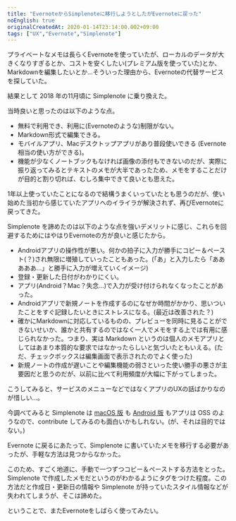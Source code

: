 ```yaml
---
title: "EvernoteからSimplenoteに移行しようとしたがEvernoteに戻った"
noEnglish: true
originalCreatedAt: 2020-01-14T23:14:00.002+09:00
tags: ["UX","Evernote","Simplenote"]
---
```

プライベートなメモは長らくEvernoteを使っていたが、ローカルのデータが大きくなりすぎるとか、コストを安くしたい(プレミアム版を使っていた)とか、Markdownを編集したいとか…そういった理由から、Evernoteの代替サービスを探していた。

結果として 2018 年の11月頃に Simplenote に乗り換えた。
<!--more-->
当時良いと思ったのは以下のような点。

- 無料で利用でき、利用に(Evernoteのような)制限がない。
- Markdown形式で編集できる。
- モバイルアプリ、Macデスクトップアプリがあり普段使いできる (Evernote相当の使い方ができる)。
- 機能が少なくノートブックもなければ画像の添付もできないのだが、実際に振り返ってみるとテキストのメモが大半であったため、メモをすることだけが目的と割り切れば、むしろ集中できて良いとも思えた。

1年以上使っていたことになるので結構うまくいっていたとも思うのだが、使い始めた当初から感じていたアプリへのイライラが解決されず、再びEvernoteに戻ってきた。

Simplenote を諦めたのは以下のような点を強いデメリットに感じ、これらを回避するためにはやはりEvernoteの方が良いと感じたから。

- Androidアプリの操作性が悪い。何かの拍子に入力が勝手にコピー＆ペースト(？)され無限に増殖していったこともあった。(「あ」と入力したら「あああああ…」と勝手に入力が増えていくイメージ)
- 登録・更新した日付がわかりにくい。
- アプリ(Android？Mac？失念…)で入力が受け付けられなくなったことがあった。
- Androidアプリで新規ノートを作成するのになぜか時間がかかり、思いついたことをすぐ記録したいときにストレスになる。(最近は改善された？)
- 確かにMarkdownに対応しているものの、プレビューを同時に見ることができないせいか、誰かと共有するのではなく一人でメモをする上では有用に感じられなかった。つまり、実は Markdown というのは個人のメモアプリとしてはあまり本質的な要求ではなかったらしいと気づいたともいえる。(ただ、チェックボックスは編集画面で表示されたのでよく使った)
- 新規ノートの作成が遅いことや編集機能の弱さといった使い勝手の悪さが主要因だと思うのだが、以前に比べて利用頻度が大幅に下がってしまった。

こうしてみると、サービスのメニューなどではなくアプリのUXの話ばかりなのが惜しい…。

今調べてみると Simplenote は [macOS 版](https://github.com/Automattic/simplenote-macos) も [Android 版](https://github.com/Automattic/simplenote-android) もアプリは OSS のようなので、contribute してみるのも面白いかもしれない。(が、それは目的ではない。)

Evernote に戻るにあたって、Simplenote に書いていたメモを移行する必要があったが、手軽な方法は見つからなかった。

このため、すごく地道に、手動で一つずつコピー＆ペーストする方法をとった。Simplenote で作成したメモだというのがわかるようにタグをつけた程度。この方法だと作成日・更新日の情報や Simplenote が持っていたスタイル情報などが失われてしまうが、そこは諦めた。

ということで、またEvernoteをしばらく使ってみたい。
